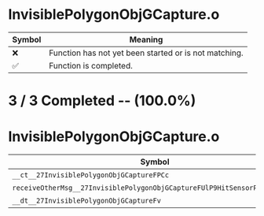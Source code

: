 # InvisiblePolygonObjGCapture.o
| Symbol | Meaning 
| ------------- | ------------- 
| :x: | Function has not yet been started or is not matching. 
| :white_check_mark: | Function is completed. 


# 3 / 3 Completed -- (100.0%)
# InvisiblePolygonObjGCapture.o
| Symbol | Decompiled? |
| ------------- | ------------- |
| `__ct__27InvisiblePolygonObjGCaptureFPCc` | :white_check_mark: |
| `receiveOtherMsg__27InvisiblePolygonObjGCaptureFUlP9HitSensorP9HitSensor` | :white_check_mark: |
| `__dt__27InvisiblePolygonObjGCaptureFv` | :white_check_mark: |
